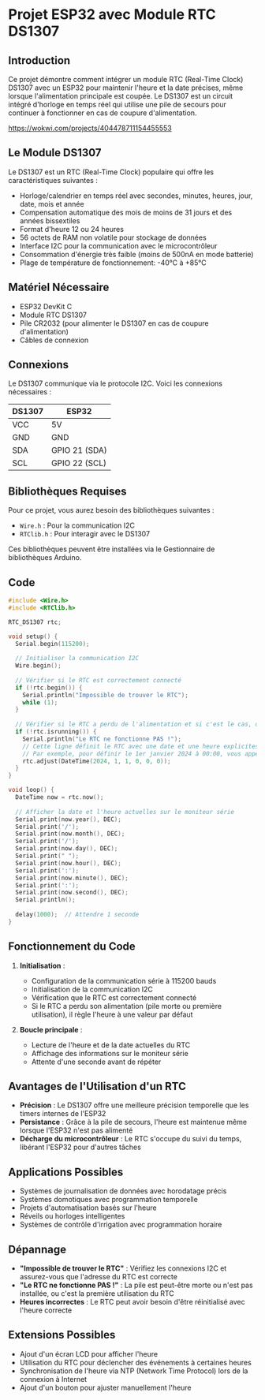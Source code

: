 # Projet ESP32 avec Module RTC DS1307

## Introduction

Ce projet démontre comment intégrer un module RTC (Real-Time Clock) DS1307 avec un ESP32 pour maintenir l'heure et la date précises, même lorsque l'alimentation principale est coupée. Le DS1307 est un circuit intégré d'horloge en temps réel qui utilise une pile de secours pour continuer à fonctionner en cas de coupure d'alimentation.

https://wokwi.com/projects/404478711154455553

## Le Module DS1307

Le DS1307 est un RTC (Real-Time Clock) populaire qui offre les caractéristiques suivantes :

- Horloge/calendrier en temps réel avec secondes, minutes, heures, jour, date, mois et année
- Compensation automatique des mois de moins de 31 jours et des années bissextiles
- Format d'heure 12 ou 24 heures
- 56 octets de RAM non volatile pour stockage de données
- Interface I2C pour la communication avec le microcontrôleur
- Consommation d'énergie très faible (moins de 500nA en mode batterie)
- Plage de température de fonctionnement: -40°C à +85°C

## Matériel Nécessaire

- ESP32 DevKit C
- Module RTC DS1307
- Pile CR2032 (pour alimenter le DS1307 en cas de coupure d'alimentation)
- Câbles de connexion

## Connexions

Le DS1307 communique via le protocole I2C. Voici les connexions nécessaires :

| DS1307 | ESP32 |
|--------|-------|
| VCC    | 5V    |
| GND    | GND   |
| SDA    | GPIO 21 (SDA) |
| SCL    | GPIO 22 (SCL) |

## Bibliothèques Requises

Pour ce projet, vous aurez besoin des bibliothèques suivantes :
- `Wire.h` : Pour la communication I2C
- `RTClib.h` : Pour interagir avec le DS1307

Ces bibliothèques peuvent être installées via le Gestionnaire de bibliothèques Arduino.

## Code

```cpp
#include <Wire.h>
#include <RTClib.h>

RTC_DS1307 rtc;

void setup() {
  Serial.begin(115200);
  
  // Initialiser la communication I2C
  Wire.begin();
  
  // Vérifier si le RTC est correctement connecté
  if (!rtc.begin()) {
    Serial.println("Impossible de trouver le RTC");
    while (1);
  }
  
  // Vérifier si le RTC a perdu de l'alimentation et si c'est le cas, définir l'heure
  if (!rtc.isrunning()) {
    Serial.println("Le RTC ne fonctionne PAS !");
    // Cette ligne définit le RTC avec une date et une heure explicites
    // Par exemple, pour définir le 1er janvier 2024 à 00:00, vous appelleriez :
    rtc.adjust(DateTime(2024, 1, 1, 0, 0, 0));
  }
}

void loop() {
  DateTime now = rtc.now();
  
  // Afficher la date et l'heure actuelles sur le moniteur série
  Serial.print(now.year(), DEC);
  Serial.print('/');
  Serial.print(now.month(), DEC);
  Serial.print('/');
  Serial.print(now.day(), DEC);
  Serial.print(" ");
  Serial.print(now.hour(), DEC);
  Serial.print(':');
  Serial.print(now.minute(), DEC);
  Serial.print(':');
  Serial.print(now.second(), DEC);
  Serial.println();
  
  delay(1000);  // Attendre 1 seconde
}
```

## Fonctionnement du Code

1. **Initialisation** :
   - Configuration de la communication série à 115200 bauds
   - Initialisation de la communication I2C
   - Vérification que le RTC est correctement connecté
   - Si le RTC a perdu son alimentation (pile morte ou première utilisation), il règle l'heure à une valeur par défaut

2. **Boucle principale** :
   - Lecture de l'heure et de la date actuelles du RTC
   - Affichage des informations sur le moniteur série
   - Attente d'une seconde avant de répéter

## Avantages de l'Utilisation d'un RTC

- **Précision** : Le DS1307 offre une meilleure précision temporelle que les timers internes de l'ESP32
- **Persistance** : Grâce à la pile de secours, l'heure est maintenue même lorsque l'ESP32 n'est pas alimenté
- **Décharge du microcontrôleur** : Le RTC s'occupe du suivi du temps, libérant l'ESP32 pour d'autres tâches

## Applications Possibles

- Systèmes de journalisation de données avec horodatage précis
- Systèmes domotiques avec programmation temporelle
- Projets d'automatisation basés sur l'heure
- Réveils ou horloges intelligentes
- Systèmes de contrôle d'irrigation avec programmation horaire

## Dépannage

- **"Impossible de trouver le RTC"** : Vérifiez les connexions I2C et assurez-vous que l'adresse du RTC est correcte
- **"Le RTC ne fonctionne PAS !"** : La pile est peut-être morte ou n'est pas installée, ou c'est la première utilisation du RTC
- **Heures incorrectes** : Le RTC peut avoir besoin d'être réinitialisé avec l'heure correcte

## Extensions Possibles

- Ajout d'un écran LCD pour afficher l'heure
- Utilisation du RTC pour déclencher des événements à certaines heures
- Synchronisation de l'heure via NTP (Network Time Protocol) lors de la connexion à Internet
- Ajout d'un bouton pour ajuster manuellement l'heure